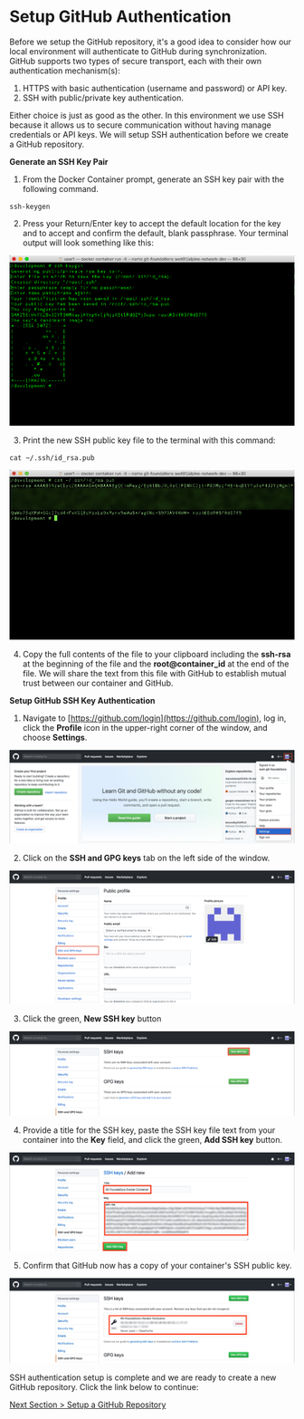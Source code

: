 # Setup GitHub Authentication

Before we setup the GitHub repository, it's a good idea to consider how our local environment will authenticate to GitHub during synchronization.  GitHub supports two types of secure transport, each with their own authentication mechanism(s):

1. HTTPS with basic authentication (username and password) or API key.
2. SSH with public/private key authentication.

Either choice is just as good as the other.  In this environment we use SSH because it allows us to secure communication without having manage credentials or API keys.  We will setup SSH authentication before we create a GitHub repository.



**Generate an SSH Key Pair**

1. From the Docker Container prompt, generate an SSH key pair with the following command.

```shell
ssh-keygen
```

   

2. Press your Return/Enter key to accept the default location for the key and to accept and confirm the default, blank passphrase.  Your terminal output will look something like this:

![container-ssh-keygen](../images/container-ssh-keygen.png)

   

3. Print the new SSH public key file to the terminal with this command:

```shell
cat ~/.ssh/id_rsa.pub
```

![container-ssh-key](../images/container-ssh-key.png)



4. Copy the full contents of the file to your clipboard including the **ssh-rsa** at the beginning of the file and the **root@container_id** at the end of the file.  We will share the text from this file with GitHub to establish mutual trust between our container and GitHub.



**Setup GitHub SSH Key Authentication**

1. Navigate to [https://github.com/login](https://github.com/login), log in, click the **Profile** icon in the upper-right corner of the window, and choose **Settings**.

![github-settings](../images/github-settings.png)



2. Click on the **SSH and GPG keys** tab on the left side of the window.

![github-profile](../images/github-profile.png)



3. Click the green, **New SSH key** button

![github-ssh-keys](../images/github-ssh-keys.png)



4. Provide a title for the SSH key, paste the SSH key file text from your container into the **Key** field, and click the green, **Add SSH key** button.

![github-add-ssh-key](../images/github-add-ssh-key.png)



5. Confirm that GitHub now has a copy of your container's SSH public key.

![github-new-ssh-key](../images/github-new-ssh-key.png)



SSH authentication setup is complete and we are ready to create a new GitHub repository.  Click the link below to continue:

[Next Section > Setup a GitHub Repository](section_3.md "Setup a GitHub Repository")

